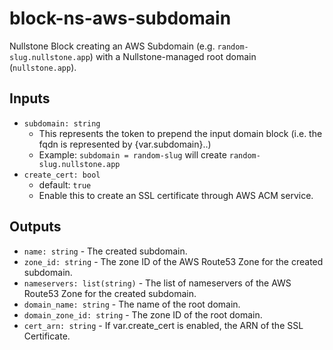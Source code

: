 # block-ns-aws-subdomain

Nullstone Block creating an AWS Subdomain (e.g. `random-slug.nullstone.app`) with a Nullstone-managed root domain (`nullstone.app`). 

## Inputs

- `subdomain: string`
  - This represents the token to prepend the input domain block (i.e. the fqdn is represented by {var.subdomain}.<domain>.)
  - Example: `subdomain = random-slug` will create `random-slug.nullstone.app`
- `create_cert: bool`
  - default: `true`
  - Enable this to create an SSL certificate through AWS ACM service.

## Outputs

- `name: string` - The created subdomain.
- `zone_id: string` - The zone ID of the AWS Route53 Zone for the created subdomain.
- `nameservers: list(string)` - The list of nameservers of the AWS Route53 Zone for the created subdomain.
- `domain_name: string` - The name of the root domain.
- `domain_zone_id: string` - The zone ID of the root domain.
- `cert_arn: string` - If var.create_cert is enabled, the ARN of the SSL Certificate.

